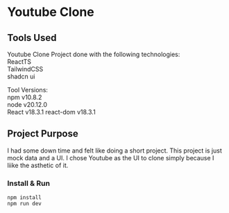 # Youtube Clone


## Tools Used
Youtube Clone Project done with the following technologies:  
ReactTS  
TailwindCSS  
shadcn ui  

Tool Versions:  
npm v10.8.2  
node v20.12.0  
React v18.3.1
react-dom v18.3.1


## Project Purpose
I had some down time and felt like doing a short project. This project is just mock data and a UI. I chose Youtube as the UI to clone simply because I liike the asthetic of it.  

### Install & Run

```
npm install  
npm run dev
```

